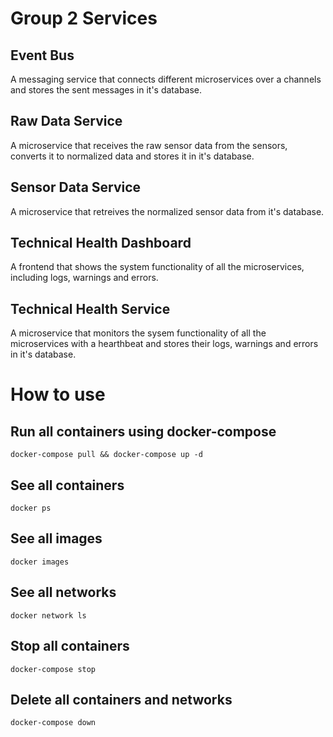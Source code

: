 # Group 2 Services

## Event Bus
A messaging service that connects different microservices over a channels and stores the sent messages in it's database.

## Raw Data Service
A microservice that receives the raw sensor data from the sensors, converts it to normalized data and stores it in it's database.

## Sensor Data Service
A microservice that retreives the normalized sensor data from it's database.

## Technical Health Dashboard
A frontend that shows the system functionality of all the microservices, including logs, warnings and errors.

## Technical Health Service
A microservice that monitors the sysem functionality of all the microservices with a hearthbeat and stores their logs, warnings and errors in it's database.

# How to use

## Run all containers using docker-compose
```
docker-compose pull && docker-compose up -d
```

## See all containers
```
docker ps
```

## See all images
```
docker images
```

## See all networks
```
docker network ls
```

## Stop all containers
```
docker-compose stop
```

## Delete all containers and networks
```
docker-compose down
```
